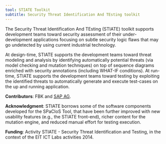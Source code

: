 ```yaml
---
tool: STIATE Toolkit
subtitle: Security Threat Identification And TEsting toolkit
---
```


The Security Threat Identification And TEsting (STIATE) toolkit supports development teams toward security assessment of their under-development applications focusing on subtle security logic flaws that may go undetected by using current industrial technology.

At design-time, STIATE supports the development teams toward threat modeling and analysis by identifying automatically potential threats (via model checking and mutation techniques) on top of sequence diagrams enriched with security annotations (including WHAT-IF conditions). At run-time, STIATE supports the development teams toward testing by exploiting the identified threats to automatically generate and execute test-cases on the up and running application.

**Contributors**: FBK and [SAP AG](http://www.sap.com/index.html).

**Acknowledgment**: STIATE borrows some of the software components developed for the SPaCIoS Tool, that have been further improved with new usability features (e.g., the STIATE front-end), richer content for the mutation engine, and reduced manual effort for testing execution.

**Funding**: Activity STIATE - Security Threat Identification and Testing, in the context of the EIT ICT Labs activities 2014.
